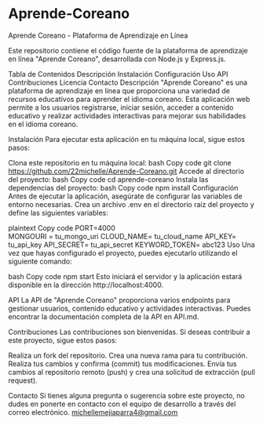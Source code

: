 # Aprende-Coreano
Aprende Coreano - Plataforma de Aprendizaje en Línea

Este repositorio contiene el código fuente de la plataforma de aprendizaje en línea "Aprende Coreano", desarrollada con Node.js y Express.js.

Tabla de Contenidos
Descripción
Instalación
Configuración
Uso
API
Contribuciones
Licencia
Contacto
Descripción
"Aprende Coreano" es una plataforma de aprendizaje en línea que proporciona una variedad de recursos educativos para aprender el idioma coreano. Esta aplicación web permite a los usuarios registrarse, iniciar sesión, acceder a contenido educativo y realizar actividades interactivas para mejorar sus habilidades en el idioma coreano.

Instalación
Para ejecutar esta aplicación en tu máquina local, sigue estos pasos:

Clona este repositorio en tu máquina local:
bash
Copy code
git clone https://github.com/22michelle/Aprende-Coreano.git
Accede al directorio del proyecto:
bash
Copy code
cd aprende-coreano
Instala las dependencias del proyecto:
bash
Copy code
npm install
Configuración
Antes de ejecutar la aplicación, asegúrate de configurar las variables de entorno necesarias. Crea un archivo .env en el directorio raíz del proyecto y define las siguientes variables:

plaintext
Copy code
PORT=4000      
MONGOURI = tu_mongo_uri
CLOUD_NAME= tu_cloud_name
API_KEY= tu_api_key
API_SECRET= tu_api_secret
KEYWORD_TOKEN= abc123
Uso
Una vez que hayas configurado el proyecto, puedes ejecutarlo utilizando el siguiente comando:

bash
Copy code
npm start
Esto iniciará el servidor y la aplicación estará disponible en la dirección http://localhost:4000.

API
La API de "Aprende Coreano" proporciona varios endpoints para gestionar usuarios, contenido educativo y actividades interactivas. Puedes encontrar la documentación completa de la API en API.md.

Contribuciones
Las contribuciones son bienvenidas. Si deseas contribuir a este proyecto, sigue estos pasos:

Realiza un fork del repositorio.
Crea una nueva rama para tu contribución.
Realiza tus cambios y confirma (commit) tus modificaciones.
Envía tus cambios al repositorio remoto (push) y crea una solicitud de extracción (pull request).

Contacto
Si tienes alguna pregunta o sugerencia sobre este proyecto, no dudes en ponerte en contacto con el equipo de desarrollo a través del correo electrónico.
michellemejiaparra4@gmail.com
